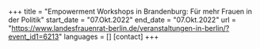 +++
title = "Empowerment Workshops in Brandenburg: Für mehr Frauen in der Politik"
start_date = "07.Okt.2022"
end_date = "07.Okt.2022"
url = "https://www.landesfrauenrat-berlin.de/veranstaltungen-in-berlin/?event_id1=6213"
languages = []
[contact]
+++